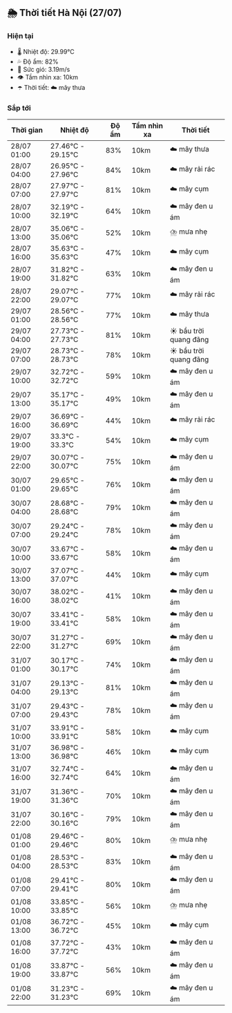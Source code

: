 ## 🌦️ Thời tiết Hà Nội (27/07)

### Hiện tại

- 🌡️ Nhiệt độ: 29.99℃
- 💦 Độ ẩm: 82%
- 💨 Sức gió: 3.19m/s
- 👁️ Tầm nhìn xa: 10km
- ☂️ Thời tiết: ☁️ mây thưa

### Sắp tới

| Thời gian | Nhiệt độ | Độ ẩm | Tầm nhìn xa | Thời tiết |
| --- | --- | --- | --- | --- |
| 28/07 01:00 | 27.46℃ - 29.15℃ | 83% | 10km | ☁️ mây thưa |
| 28/07 04:00 | 26.95℃ - 27.96℃ | 84% | 10km | ☁️ mây rải rác |
| 28/07 07:00 | 27.97℃ - 27.97℃ | 81% | 10km | ☁️ mây cụm |
| 28/07 10:00 | 32.19℃ - 32.19℃ | 64% | 10km | ☁️ mây đen u ám |
| 28/07 13:00 | 35.06℃ - 35.06℃ | 52% | 10km | ⛈️ mưa nhẹ |
| 28/07 16:00 | 35.63℃ - 35.63℃ | 47% | 10km | ☁️ mây cụm |
| 28/07 19:00 | 31.82℃ - 31.82℃ | 63% | 10km | ☁️ mây đen u ám |
| 28/07 22:00 | 29.07℃ - 29.07℃ | 77% | 10km | ☁️ mây rải rác |
| 29/07 01:00 | 28.56℃ - 28.56℃ | 77% | 10km | ☁️ mây thưa |
| 29/07 04:00 | 27.73℃ - 27.73℃ | 81% | 10km | ☀️ bầu trời quang đãng |
| 29/07 07:00 | 28.73℃ - 28.73℃ | 78% | 10km | ☀️ bầu trời quang đãng |
| 29/07 10:00 | 32.72℃ - 32.72℃ | 59% | 10km | ☁️ mây đen u ám |
| 29/07 13:00 | 35.17℃ - 35.17℃ | 49% | 10km | ☁️ mây đen u ám |
| 29/07 16:00 | 36.69℃ - 36.69℃ | 44% | 10km | ☁️ mây rải rác |
| 29/07 19:00 | 33.3℃ - 33.3℃ | 54% | 10km | ☁️ mây cụm |
| 29/07 22:00 | 30.07℃ - 30.07℃ | 75% | 10km | ☁️ mây đen u ám |
| 30/07 01:00 | 29.65℃ - 29.65℃ | 76% | 10km | ☁️ mây đen u ám |
| 30/07 04:00 | 28.68℃ - 28.68℃ | 79% | 10km | ☁️ mây đen u ám |
| 30/07 07:00 | 29.24℃ - 29.24℃ | 78% | 10km | ☁️ mây đen u ám |
| 30/07 10:00 | 33.67℃ - 33.67℃ | 58% | 10km | ☁️ mây đen u ám |
| 30/07 13:00 | 37.07℃ - 37.07℃ | 44% | 10km | ☁️ mây cụm |
| 30/07 16:00 | 38.02℃ - 38.02℃ | 41% | 10km | ☁️ mây đen u ám |
| 30/07 19:00 | 33.41℃ - 33.41℃ | 58% | 10km | ☁️ mây đen u ám |
| 30/07 22:00 | 31.27℃ - 31.27℃ | 69% | 10km | ☁️ mây đen u ám |
| 31/07 01:00 | 30.17℃ - 30.17℃ | 74% | 10km | ☁️ mây đen u ám |
| 31/07 04:00 | 29.13℃ - 29.13℃ | 81% | 10km | ☁️ mây đen u ám |
| 31/07 07:00 | 29.43℃ - 29.43℃ | 78% | 10km | ☁️ mây đen u ám |
| 31/07 10:00 | 33.91℃ - 33.91℃ | 58% | 10km | ☁️ mây cụm |
| 31/07 13:00 | 36.98℃ - 36.98℃ | 46% | 10km | ☁️ mây cụm |
| 31/07 16:00 | 32.74℃ - 32.74℃ | 64% | 10km | ☁️ mây đen u ám |
| 31/07 19:00 | 31.36℃ - 31.36℃ | 70% | 10km | ☁️ mây đen u ám |
| 31/07 22:00 | 30.16℃ - 30.16℃ | 79% | 10km | ☁️ mây đen u ám |
| 01/08 01:00 | 29.46℃ - 29.46℃ | 80% | 10km | ⛈️ mưa nhẹ |
| 01/08 04:00 | 28.53℃ - 28.53℃ | 83% | 10km | ☁️ mây đen u ám |
| 01/08 07:00 | 29.41℃ - 29.41℃ | 80% | 10km | ☁️ mây đen u ám |
| 01/08 10:00 | 33.85℃ - 33.85℃ | 56% | 10km | ⛈️ mưa nhẹ |
| 01/08 13:00 | 36.72℃ - 36.72℃ | 45% | 10km | ☁️ mây cụm |
| 01/08 16:00 | 37.72℃ - 37.72℃ | 43% | 10km | ☁️ mây đen u ám |
| 01/08 19:00 | 33.87℃ - 33.87℃ | 56% | 10km | ☁️ mây đen u ám |
| 01/08 22:00 | 31.23℃ - 31.23℃ | 69% | 10km | ☁️ mây đen u ám |
